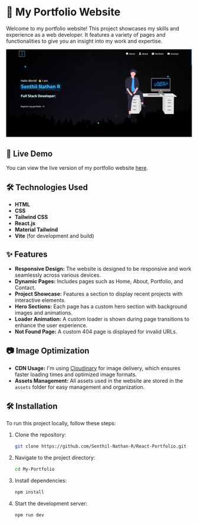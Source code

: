 # 🌟 My Portfolio Website

Welcome to my portfolio website! This project showcases my skills and experience as a web developer. It features a variety of pages and functionalities to give you an insight into my work and expertise.

<div align="center">
  <img alt="Demo" src="./src/assets/Portfolio.png" />
</div>

## 🚀 Live Demo

You can view the live version of my portfolio website [here](https://senthilnathan-portfolio.netlify.app/).

## 🛠️ Technologies Used

- **HTML**
- **CSS**
- **Tailwind CSS**
- **React.js**
- **Material Tailwind**
- **Vite** (for development and build)

## ✨ Features

- **Responsive Design:** The website is designed to be responsive and work seamlessly across various devices.
- **Dynamic Pages:** Includes pages such as Home, About, Portfolio, and Contact.
- **Project Showcase:** Features a section to display recent projects with interactive elements.
- **Hero Sections:** Each page has a custom hero section with background images and animations.
- **Loader Animation:** A custom loader is shown during page transitions to enhance the user experience.
- **Not Found Page:** A custom 404 page is displayed for invalid URLs.

## 📷 Image Optimization

- **CDN Usage:** I'm using [Cloudinary](https://cloudinary.com/) for image delivery, which ensures faster loading times and optimized image formats.
- **Assets Management:** All assets used in the website are stored in the `assets` folder for easy management and organization.

## 🛠️ Installation

To run this project locally, follow these steps:

1. Clone the repository:

   ```bash
   git clone https://github.com/Senthil-Nathan-R/React-Portfolio.git

2. Navigate to the project directory:
   
   ```bash
   cd My-Portfolio

3. Install dependencies:

   ```bash
   npm install

4. Start the development server:

   ```bash
   npm run dev
